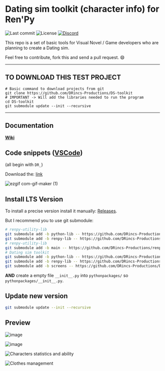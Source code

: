 # Dating sim toolkit (character info) for Ren'Py

![Last commit](https://img.shields.io/github/last-commit/DRincs-Productions/DS-toolkit)
![License](https://img.shields.io/github/license/DRincs-Productions/DS-toolkit)
<span class="discord">
<a href="https://discord.gg/5UFPjP9" title="Discord"><img src="https://img.shields.io/discord/688162156151439536" alt="Discord" /></a>
</span>

This repo is a set of basic tools for Visual Novel / Game developers who are planning to create a Dating sim.

Feel free to contribute, fork this and send a pull request. 😄

----

## TO DOWNLOAD THIS TEST PROJECT

```shell
# Basic command to download projects from git
git clone https://github.com/DRincs-Productions/DS-toolkit
# IMPORTANT -> Will add the libraries needed to run the program
cd DS-toolkit
git submodule update --init --recursive

```

----

## Documentation

**[Wiki](https://github.com/DRincs-Productions/DS-toolkit/wiki)**

## Code snippets ([VSCode](https://code.visualstudio.com/))

(all begin with `DR_`)

Download the: [link](https://github.com/DRincs-Productions/DS-toolkit/releases/tag/code-snippets%2Fv2.0.0)

![ezgif com-gif-maker (1)](https://user-images.githubusercontent.com/67595890/179365279-0d0b6d45-0048-4a0d-8c6d-9571b9c328f4.gif)

## Install LTS Version

To install a precise version install it manually: [Releases](https://github.com/DRincs-Productions/DS-toolkit/releases).

But I recommend you to use git submodule:

```bash
# renpy-utility-lib
git submodule add -b python-lib -- https://github.com/DRincs-Productions/renpy-utility-lib 'pythonpackages/renpy_utility'
git submodule add -b renpy-lib -- https://github.com/DRincs-Productions/renpy-utility-lib 'game/renpy_utility_tool'
# renpy-utility-lib
git submodule add -b main -- https://github.com/DRincs-Productions/renpy-screens-style 'game/screens_style'
# Dating sim toolkit
git submodule add -b python-lib -- https://github.com/DRincs-Productions/DS-toolkit 'pythonpackages/ds'
git submodule add -b renpy-lib -- https://github.com/DRincs-Productions/DS-toolkit 'game/ds_tool'
git submodule add -b screens -- https://github.com/DRincs-Productions/DS-toolkit 'game/ds_screens'

```

**AND** create a empty file `__init__.py` into `pythonpackages/` so `pythonpackages/__init__.py`.

## Update new version

```bash
git submodule update --init --recursive

```

## Preview

![image](https://user-images.githubusercontent.com/67595890/198900451-6b379a7b-5e0a-4a81-a397-a3f0328a34b6.png)

![image](https://user-images.githubusercontent.com/67595890/198900475-87def00c-8291-4d68-9235-4fdc1333967b.png)

![Characters statistics and ability](https://user-images.githubusercontent.com/67595890/181107510-c6affb34-1310-4100-8975-a16cc3645c76.png)

![Clothes management](https://user-images.githubusercontent.com/67595890/181107522-d255666e-9b96-4aa8-93a9-a09d3320b47e.png)
